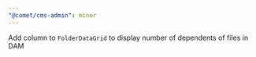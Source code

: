 ```yaml
---
"@comet/cms-admin": minor
---
```


Add column to `FolderDataGrid` to display number of dependents of files in DAM

